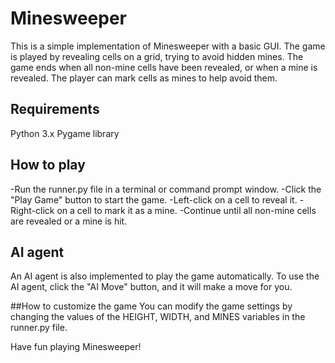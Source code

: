 # Minesweeper
This is a simple implementation of Minesweeper with a basic GUI. The game is played by revealing cells on a grid, trying to avoid hidden mines. The game ends when all non-mine cells have been revealed, or when a mine is revealed. The player can mark cells as mines to help avoid them.

## Requirements
Python 3.x
Pygame library

## How to play
-Run the runner.py file in a terminal or command prompt window.
-Click the "Play Game" button to start the game.
-Left-click on a cell to reveal it.
-Right-click on a cell to mark it as a mine.
-Continue until all non-mine cells are revealed or a mine is hit.

## AI agent
An AI agent is also implemented to play the game automatically. To use the AI agent, click the "AI Move" button, and it will make a move for you.

##How to customize the game
You can modify the game settings by changing the values of the HEIGHT, WIDTH, and MINES variables in the runner.py file.

Have fun playing Minesweeper!
